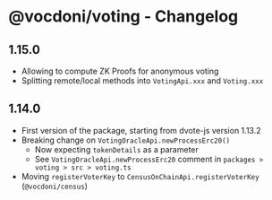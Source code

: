 # @vocdoni/voting - Changelog

## 1.15.0

- Allowing to compute ZK Proofs for anonymous voting
- Splitting remote/local methods into `VotingApi.xxx` and `Voting.xxx`

## 1.14.0

- First version of the package, starting from dvote-js version 1.13.2
- Breaking change on `VotingOracleApi.newProcessErc20()`
  - Now expecting `tokenDetails` as a parameter
  - See `VotingOracleApi.newProcessErc20` comment in `packages > voting > src > voting.ts`
- Moving `registerVoterKey` to `CensusOnChainApi.registerVoterKey` (`@vocdoni/census`)
